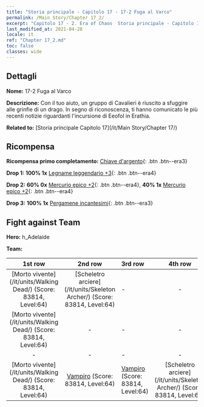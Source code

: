 ```yaml
---
title: "Storia principale - Capitolo 17 - 17-2 Fuga al Varco"
permalink: /Main Story/Chapter 17_2/
excerpt: "Capitolo 17 - 2. Era of Chaos  Storia principale - Capitolo 17_2. 17-2 Fuga al Varco"
last_modified_at: 2021-04-28
locale: it
ref: "Chapter 17_2.md"
toc: false
classes: wide
---
```


## Dettagli

 **Nome:** 17-2 Fuga al Varco

 **Descrizione:** Con il tuo aiuto, un gruppo di Cavalieri è riuscito a sfuggire alle grinfie di un drago. In segno di riconoscenza, ti hanno comunicato le più recenti notizie riguardanti l'incursione di Eeofol in Erathia.

 **Related to:** [Storia principale Capitolo 17](/it/Main Story/Chapter 17/)

## Ricompensa

 **Ricompensa primo completamento:** [Chiave d'argento](/ItemsIT/con_693/){: .btn .btn--era3}

 **Drop 1:** **100% 1x** [Legname leggendario +3](/ItemsIT/mat_55/){: .btn .btn--era4}

 **Drop 2:** **60% 0x** [Mercurio epico +2](/ItemsIT/mat_49/){: .btn .btn--era4}, **40% 1x** [Mercurio epico +2](/ItemsIT/mat_49/){: .btn .btn--era4}

 **Drop 3:** **100% 1x** [Pergamene incantesimi](/ItemsIT/con_694/){: .btn .btn--era3}


## Fight against Team
 **Hero:** h_Adelaide

 **Team:**


  | 1st row | 2nd row | 3rd row | 4th row |
  |:----:|:----:|:----|:----:|
  | [Morto vivente](/it/units/Walking Dead/) (Score: 83814, Level:64)  | [Scheletro arciere](/it/units/Skeleton Archer/) (Score: 83814, Level:64)  | - | - |
  | [Morto vivente](/it/units/Walking Dead/) (Score: 83814, Level:64)  | - | - | - |
  | - | - | - | - |
  | [Morto vivente](/it/units/Walking Dead/) (Score: 83814, Level:64)  | [Vampiro](/it/units/Vampire/) (Score: 83814, Level:64)  | [Vampiro](/it/units/Vampire/) (Score: 83814, Level:64)  | [Scheletro arciere](/it/units/Skeleton Archer/) (Score: 83814, Level:64)  |


